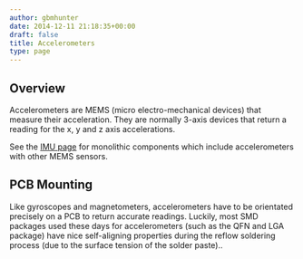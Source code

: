 ```yaml
---
author: gbmhunter
date: 2014-12-11 21:18:35+00:00
draft: false
title: Accelerometers
type: page
---
```


## Overview

Accelerometers are MEMS (micro electro-mechanical devices) that measure their acceleration. They are normally 3-axis devices that return a reading for the x, y and z axis accelerations.

See the [IMU page](/electronics/components/sensors/inertial-measurement-units-imus) for monolithic components which include accelerometers with other MEMS sensors.

## PCB Mounting

Like gyroscopes and magnetometers, accelerometers have to be orientated precisely on a PCB to return accurate readings. Luckily, most SMD packages used these days for accelerometers (such as the QFN and LGA package) have nice self-aligning properties during the reflow soldering process (due to the surface tension of the solder paste)..
